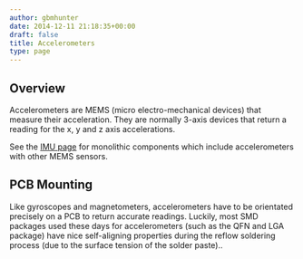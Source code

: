 ```yaml
---
author: gbmhunter
date: 2014-12-11 21:18:35+00:00
draft: false
title: Accelerometers
type: page
---
```


## Overview

Accelerometers are MEMS (micro electro-mechanical devices) that measure their acceleration. They are normally 3-axis devices that return a reading for the x, y and z axis accelerations.

See the [IMU page](/electronics/components/sensors/inertial-measurement-units-imus) for monolithic components which include accelerometers with other MEMS sensors.

## PCB Mounting

Like gyroscopes and magnetometers, accelerometers have to be orientated precisely on a PCB to return accurate readings. Luckily, most SMD packages used these days for accelerometers (such as the QFN and LGA package) have nice self-aligning properties during the reflow soldering process (due to the surface tension of the solder paste)..
